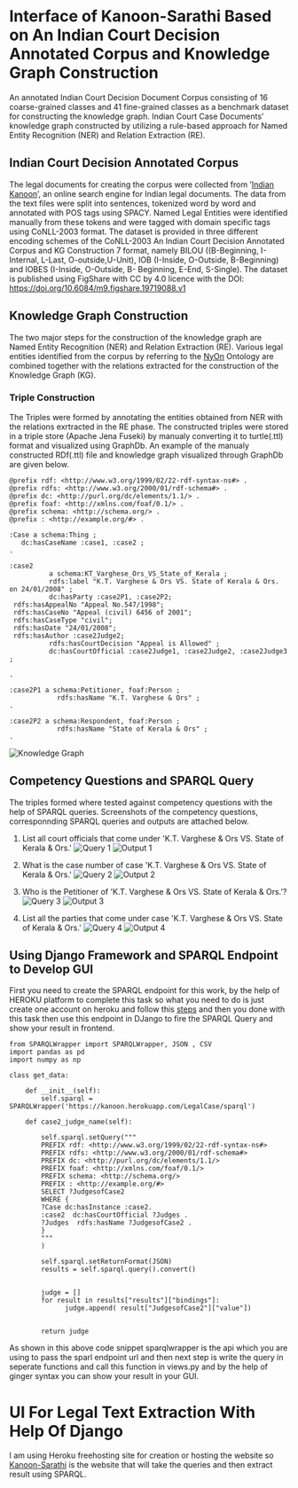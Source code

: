 # Interface of Kanoon-Sarathi Based on An Indian Court Decision Annotated Corpus and Knowledge Graph Construction

An annotated Indian Court Decision Document Corpus consisting of 
16 coarse-grained classes and 41 fine-grained classes as a 
benchmark dataset for constructing the knowledge graph. 
Indian Court Case Documents’ knowledge graph constructed by 
utilizing a rule-based approach for Named Entity Recognition (NER) 
and Relation Extraction (RE).

## Indian Court Decision Annotated Corpus
The legal documents for creating the corpus were collected from 
’[Indian Kanoon](https://indiankanoon.org/)’, an online search engine
for Indian legal documents. The data from the text files were split 
into sentences, tokenized word by word and annotated with POS 
tags using SPACY. Named Legal Entities were identified manually 
from these tokens and were tagged with domain specific tags using 
CoNLL-2003 format. The dataset is provided in three different encoding schemes of the CoNLL-2003
An Indian Court Decision Annotated Corpus and KG Construction 7
format, namely BILOU ((B-Beginning, I-Internal, L-Last, O-outside,U-Unit),
IOB (I-Inside, O-Outside, B-Beginning) and IOBES (I-Inside, O-Outside, B-
Beginning, E-End, S-Single). The dataset is published using FigShare with CC by 4.0 licence with the DOI:
https://doi.org/10.6084/m9.figshare.19719088.v1
## Knowledge Graph Construction
The two major steps for the construction of the knowledge graph are Named
Entity Recognition (NER) and Relation Extraction (RE). Various legal entities
identified from the corpus by referring to the [NyOn](https://github.com/semintelligence/NyOn) Ontology are combined together with the relations extracted for the construction of the Knowledge Graph
(KG). 

### Triple Construction

The Triples were formed by annotating the entities obtained from NER with the relations exrtracted in the RE phase.
The constructed triples were stored in a triple store (Apache Jena Fuseki) by manualy converting it to turtle(.ttl) format  and visualized using GraphDb.
An example of the manualy constructed RDf(.ttl) file and knowledge graph visualized through GraphDb are given below.

```
@prefix rdf: <http://www.w3.org/1999/02/22-rdf-syntax-ns#> .
@prefix rdfs: <http://www.w3.org/2000/01/rdf-schema#> .
@prefix dc: <http://purl.org/dc/elements/1.1/> .
@prefix foaf: <http://xmlns.com/foaf/0.1/> .
@prefix schema: <http://schema.org/> .
@prefix : <http://example.org/#> .

:Case a schema:Thing ;
   dc:hasCaseName :case1, :case2 ;
.

:case2
          a schema:KT_Varghese_Ors_VS_State_of_Kerala ;
          rdfs:label "K.T. Varghese & Ors VS. State of Kerala & Ors. on 24/01/2008" ;                                
          dc:hasParty :case2P1, :case2P2;
 rdfs:hasAppealNo "Appeal No.547/1998";
 rdfs:hasCaseNo "Appeal (civil) 6456 of 2001";
 rdfs:hasCaseType "civil";
 rdfs:hasDate "24/01/2008";
 rdfs:hasAuthor :case2Judge2;
          rdfs:hasCourtDecision "Appeal is Allowed" ;
          dc:hasCourtOfficial :case2Judge1, :case2Judge2, :case2Judge3 ;
         
.

:case2P1 a schema:Petitioner, foaf:Person ;
            rdfs:hasName "K.T. Varghese & Ors" ;
.

:case2P2 a schema:Respondent, foaf:Person ;
            rdfs:hasName "State of Kerala & Ors" ;
.
```

![Knowledge Graph](https://github.com/semintelligence/KING/blob/main/kg%20ttl%20file/kg.jpg "Knowledge Graph visualized through GraphDB")
## Competency Questions and SPARQL Query
The triples formed where tested against competency questions with the help of SPARQL queries.
Screenshots of the competency questions, corresponnding SPARQL queries and outputs are attached below.

1. List all court officials that come under 'K.T. Varghese & Ors VS. State of Kerala & Ors.'
![Query 1](https://github.com/semintelligence/KING/blob/main/query/query1.JPG "Query 1")
![Output 1](https://github.com/semintelligence/KING/blob/main/output/output1.JPG)

2. What is the case number of case 'K.T. Varghese & Ors VS. State of Kerala & Ors.'
![Query 2](https://github.com/semintelligence/KING/blob/main/query/query2.JPG "Query 2")
![Output 2](https://github.com/semintelligence/KING/blob/main/output/output2.JPG)

3. Who is the Petitioner of 'K.T. Varghese & Ors VS. State of Kerala & Ors.'?
![Query 3](https://github.com/semintelligence/KING/blob/main/query/query3.JPG "Query 3")
![Output 3](https://github.com/semintelligence/KING/blob/main/output/output3.JPG)

4. List all the parties that come under case 'K.T. Varghese & Ors VS. State of Kerala & Ors.'
![Query 4](https://github.com/semintelligence/KING/blob/main/query/query4.JPG "Query 4")
![Output 4](https://github.com/semintelligence/KING/blob/main/output/output4.JPG)

## Using Django Framework and SPARQL Endpoint to Develop GUI

First you need to create the SPARQL endpoint for this work, by the help of HEROKU platform to complete this task so what you need to do is just create one account on heroku and follow this [steps](https://github.com/semintelligence/Tutorials/tree/main/Creating%20SPARQL%20endpoint) and then you done with this task then use this endpoint in DJango to fire the SPARQL Query and show your result in frontend.

```
from SPARQLWrapper import SPARQLWrapper, JSON , CSV
import pandas as pd
import numpy as np

class get_data:

    def __init__(self):
        self.sparql = SPARQLWrapper('https://kanoon.herokuapp.com/LegalCase/sparql')

    def case2_judge_name(self):
        
        self.sparql.setQuery("""
        PREFIX rdf: <http://www.w3.org/1999/02/22-rdf-syntax-ns#> 
        PREFIX rdfs: <http://www.w3.org/2000/01/rdf-schema#> 
        PREFIX dc: <http://purl.org/dc/elements/1.1/> 
        PREFIX foaf: <http://xmlns.com/foaf/0.1/> 
        PREFIX schema: <http://schema.org/> 
        PREFIX : <http://example.org/#> 
        SELECT ?JudgesofCase2
        WHERE {
        ?Case dc:hasInstance :case2.
        :case2  dc:hasCourtOfficial ?Judges .
        ?Judges  rdfs:hasName ?JudgesofCase2 .
        }
        """
        )
        
        self.sparql.setReturnFormat(JSON)
        results = self.sparql.query().convert()
        
        
        judge = []
        for result in results["results"]["bindings"]:
              judge.append( result["JudgesofCase2"]["value"])
             
    
        return judge
```

As shown in this above code snippet sparqlwrapper is the api which you are using to pass the sparl endpoint url and then next step is write the query in seperate functions and call this function in views.py and by the help of ginger syntax you can show your result in your GUI.

# UI For Legal Text Extraction With Help Of Django

I am using Heroku freehosting site for creation or hosting the website so [Kanoon-Sarathi](https://kanoon-sarathi.herokuapp.com/) is the website that will take the queries and then extract result using SPARQL. 
